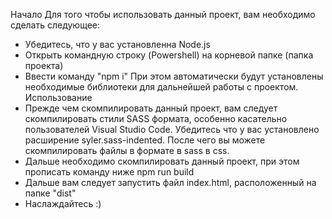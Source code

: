  Начало
Для того чтобы использовать данный проект, вам необходимо сделать следующее:
* Убедитесь, что у вас установленна Node.js
* Открыть командную строку (Powershell) на корневой папке (папка проекта)
* Ввести команду "npm i"
При этом автоматически будут установлены необходимые библиотеки для 
дальнейшей работы с проектом.
 Использование
* Прежде чем скомпилировать данный проект, вам следует скомпилировать стили SASS формата, особенно касательно пользователей Visual Studio Code. Убедитесь что у вас установлено расширение syler.sass-indented. После чего вы можете скомпилировать файлы в формате в sass в css.
* Дальше необходимо скомпилировать данный проект, при этом прописать команду ниже
npm run build
* Дальше вам следует запустить файл index.html, расположенный на папке "dist"
* Наслаждайтесь :)